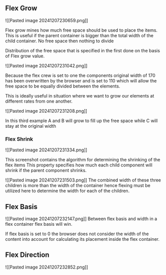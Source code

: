 
## Flex Grow

![[Pasted image 20241207230659.png]]

Flex grow mines how much free space should be used to place the items.
This is useful if the parent container is bigger than the total width of the child container. No free space then nothing to divide

Distribution of the free space that is specified in the first done on the basis of Flex grow value.

![[Pasted image 20241207231042.png]]

Because the flex crew is set to one the components original width of 170 has been overwritten by the browser and is set to 110 which will allow the free space to be equally divided between the elements.

This is ideally useful in situation where we want to grow our elements at different rates from one another.


![[Pasted image 20241207231208.png]]

In this third example A and B will grow to fill up the free space while C will stay at the original width


### Flex Shrink
![[Pasted image 20241207231334.png]]

This screenshot contains the algorithm for determining the shrinking of the flex items
This property specifies how much each child component will shrink if the parent component shrinks.


![[Pasted image 20241207231503.png]]
The combined width of these three children is more than the width of the container hence flexing must be utilized here to determine the width for each of the children.

## Flex Basis 
![[Pasted image 20241207232147.png]]
Between flex basis and width in a flex container flex basis will win.

If flex basis is set to 0 the browser does not consider the width of the content into account for calculating its placement inside the flex container.



## Flex Direction
![[Pasted image 20241207232852.png]]
